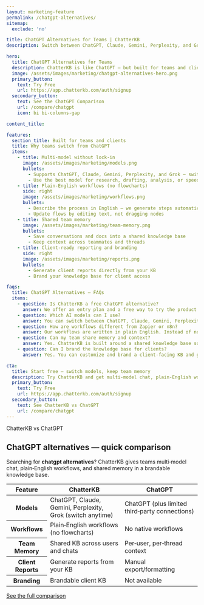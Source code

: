 ```yaml
---
layout: marketing-feature
permalink: /chatgpt-alternatives/
sitemap:
  exclude: 'no'

title: ChatGPT Alternatives for Teams | ChatterKB
description: Switch between ChatGPT, Claude, Gemini, Perplexity, and Grok. Plain‑English workflows (no flowcharts), shared team memory, and client‑ready reports with a brandable knowledge base.

hero:
  title: ChatGPT Alternatives for Teams
  description: ChatterKB is like ChatGPT — but built for teams and clients. Switch models (ChatGPT, Claude, Gemini, Perplexity, Grok), run plain‑English workflows, and share memory across a team‑centric knowledge base.
  image: /assets/images/marketing/chatgpt-alternatives-hero.png
  primary_button:
    text: Try Free
    url: https://app.chatterkb.com/auth/signup
  secondary_button:
    text: See the ChatGPT Comparison
    url: /compare/chatgpt
    icon: bi bi-columns-gap

content_title:

features:
  section_title: Built for teams and clients
  title: Why teams switch from ChatGPT
  items:
    - title: Multi‑model without lock‑in
      image: /assets/images/marketing/models.png
      bullets:
        - Supports ChatGPT, Claude, Gemini, Perplexity, and Grok — switch per task
        - Use the best model for research, drafting, analysis, or speed
    - title: Plain‑English workflows (no flowcharts)
      side: right
      image: /assets/images/marketing/workflows.png
      bullets:
        - Describe the process in English — we generate steps automatically
        - Update flows by editing text, not dragging nodes
    - title: Shared team memory
      image: /assets/images/marketing/team-memory.png
      bullets:
        - Save conversations and docs into a shared knowledge base
        - Keep context across teammates and threads
    - title: Client‑ready reporting and branding
      side: right
      image: /assets/images/marketing/reports.png
      bullets:
        - Generate client reports directly from your KB
        - Brand your knowledge base for client access

faqs:
  title: ChatGPT Alternatives — FAQs
  items:
    - question: Is ChatterKB a free ChatGPT alternative?
      answer: We offer an entry plan and a free way to try the product. You can create a KB, test multi‑model chat, and explore workflows without a credit card.
    - question: Which AI models can I use?
      answer: You can switch between ChatGPT, Claude, Gemini, Perplexity, and Grok on demand. Pick the model that best fits the task and share results with your team.
    - question: How are workflows different from Zapier or n8n?
      answer: Our workflows are written in plain English. Instead of node editors or flowcharts, you describe the process, and ChatterKB executes and updates it like a playbook.
    - question: Can my team share memory and context?
      answer: Yes. ChatterKB is built around a shared knowledge base so context persists across teammates and conversations.
    - question: Can I brand the knowledge base for clients?
      answer: Yes. You can customize and brand a client‑facing KB and generate reports straight from it.

cta:
  title: Start free — switch models, keep team memory
  description: Try ChatterKB and get multi‑model chat, plain‑English workflows, and a shared knowledge base your team and clients can trust.
  primary_button:
    text: Try Free
    url: https://app.chatterkb.com/auth/signup
  secondary_button:
    text: See ChatterKB vs ChatGPT
    url: /compare/chatgpt
---
```


<section class="py-5 py-md-7">
  <div class="container">
    <div class="mb-4">
      <div class="badge bg-primary text-white py-2 px-3 rounded-pill">ChatterKB vs ChatGPT</div>
    </div>
    <h2 class="display-6 fw-bold mb-3">ChatGPT alternatives — quick comparison</h2>
    <p class="lead mb-4">Searching for <strong>chatgpt alternatives</strong>? ChatterKB gives teams multi‑model chat, plain‑English workflows, and shared memory in a brandable knowledge base.</p>
    <div class="table-responsive">
      <table class="table table-striped align-middle">
        <thead class="table-light">
          <tr>
            <th scope="col" class="text-start">Feature</th>
            <th scope="col">ChatterKB</th>
            <th scope="col">ChatGPT</th>
          </tr>
        </thead>
        <tbody>
          <tr>
            <th scope="row" class="text-start">Models</th>
            <td>ChatGPT, Claude, Gemini, Perplexity, Grok (switch anytime)</td>
            <td>ChatGPT (plus limited third‑party connections)</td>
          </tr>
          <tr>
            <th scope="row" class="text-start">Workflows</th>
            <td>Plain‑English workflows (no flowcharts)</td>
            <td>No native workflows</td>
          </tr>
          <tr>
            <th scope="row" class="text-start">Team Memory</th>
            <td>Shared KB across users and chats</td>
            <td>Per‑user, per‑thread context</td>
          </tr>
          <tr>
            <th scope="row" class="text-start">Client Reports</th>
            <td>Generate reports from your KB</td>
            <td>Manual export/formatting</td>
          </tr>
          <tr>
            <th scope="row" class="text-start">Branding</th>
            <td>Brandable client KB</td>
            <td>Not available</td>
          </tr>
        </tbody>
      </table>
    </div>
    <div class="mt-4">
      <a href="/compare/chatgpt" class="btn btn-outline-secondary">
        <i class="bi bi-columns-gap me-2"></i> See the full comparison
      </a>
    </div>
  </div>
  
</section>
